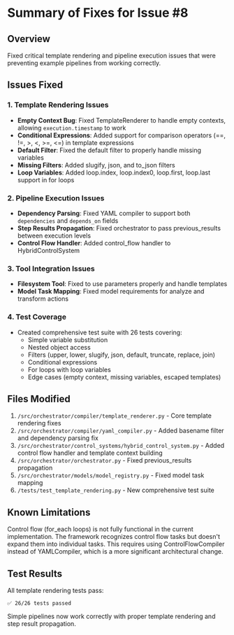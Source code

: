 # Summary of Fixes for Issue #8

## Overview
Fixed critical template rendering and pipeline execution issues that were preventing example pipelines from working correctly.

## Issues Fixed

### 1. Template Rendering Issues
- **Empty Context Bug**: Fixed TemplateRenderer to handle empty contexts, allowing `execution.timestamp` to work
- **Conditional Expressions**: Added support for comparison operators (==, !=, >, <, >=, <=) in template expressions
- **Default Filter**: Fixed the default filter to properly handle missing variables
- **Missing Filters**: Added slugify, json, and to_json filters
- **Loop Variables**: Added loop.index, loop.index0, loop.first, loop.last support in for loops

### 2. Pipeline Execution Issues
- **Dependency Parsing**: Fixed YAML compiler to support both `dependencies` and `depends_on` fields
- **Step Results Propagation**: Fixed orchestrator to pass previous_results between execution levels
- **Control Flow Handler**: Added control_flow handler to HybridControlSystem

### 3. Tool Integration Issues
- **Filesystem Tool**: Fixed to use parameters properly and handle templates
- **Model Task Mapping**: Fixed model requirements for analyze and transform actions

### 4. Test Coverage
- Created comprehensive test suite with 26 tests covering:
  - Simple variable substitution
  - Nested object access
  - Filters (upper, lower, slugify, json, default, truncate, replace, join)
  - Conditional expressions
  - For loops with loop variables
  - Edge cases (empty context, missing variables, escaped templates)

## Files Modified

1. `/src/orchestrator/compiler/template_renderer.py` - Core template rendering fixes
2. `/src/orchestrator/compiler/yaml_compiler.py` - Added basename filter and dependency parsing fix
3. `/src/orchestrator/control_systems/hybrid_control_system.py` - Added control flow handler and template context building
4. `/src/orchestrator/orchestrator.py` - Fixed previous_results propagation
5. `/src/orchestrator/models/model_registry.py` - Fixed model task mapping
6. `/tests/test_template_rendering.py` - New comprehensive test suite

## Known Limitations

Control flow (for_each loops) is not fully functional in the current implementation. The framework recognizes control flow tasks but doesn't expand them into individual tasks. This requires using ControlFlowCompiler instead of YAMLCompiler, which is a more significant architectural change.

## Test Results

All template rendering tests pass:
```
✅ 26/26 tests passed
```

Simple pipelines now work correctly with proper template rendering and step result propagation.